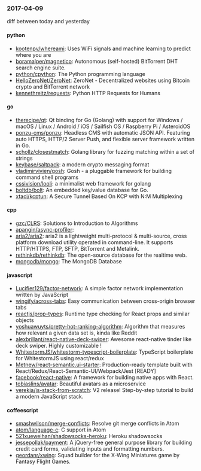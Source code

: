 ### 2017-04-09
diff between today and yesterday

#### python
* [kootenpv/whereami](https://github.com/kootenpv/whereami): Uses WiFi signals  and machine learning to predict where you are
* [boramalper/magnetico](https://github.com/boramalper/magnetico): Autonomous (self-hosted) BitTorrent DHT search engine suite.
* [python/cpython](https://github.com/python/cpython): The Python programming language
* [HelloZeroNet/ZeroNet](https://github.com/HelloZeroNet/ZeroNet): ZeroNet - Decentralized websites using Bitcoin crypto and BitTorrent network
* [kennethreitz/requests](https://github.com/kennethreitz/requests): Python HTTP Requests for Humans

#### go
* [therecipe/qt](https://github.com/therecipe/qt): Qt binding for Go (Golang) with support for Windows / macOS / Linux / Android / iOS / Sailfish OS / Raspberry Pi / AsteroidOS
* [ponzu-cms/ponzu](https://github.com/ponzu-cms/ponzu): Headless CMS with automatic JSON API. Featuring auto HTTPS, HTTP/2 Server Push, and flexible server framework written in Go.
* [schollz/closestmatch](https://github.com/schollz/closestmatch): Golang library for fuzzing matching within a set of strings 
* [keybase/saltpack](https://github.com/keybase/saltpack): a modern crypto messaging format
* [vladimirvivien/gosh](https://github.com/vladimirvivien/gosh): Gosh - a pluggable framework for building command shell programs
* [cssivision/looli](https://github.com/cssivision/looli): a minimalist web framework for golang
* [boltdb/bolt](https://github.com/boltdb/bolt): An embedded key/value database for Go.
* [xtaci/kcptun](https://github.com/xtaci/kcptun): A Secure Tunnel Based On KCP with N:M Multiplexing

#### cpp
* [gzc/CLRS](https://github.com/gzc/CLRS): Solutions to Introduction to Algorithms
* [apangin/async-profiler](https://github.com/apangin/async-profiler): 
* [aria2/aria2](https://github.com/aria2/aria2): aria2 is a lightweight multi-protocol & multi-source, cross platform download utility operated in command-line. It supports HTTP/HTTPS, FTP, SFTP, BitTorrent and Metalink.
* [rethinkdb/rethinkdb](https://github.com/rethinkdb/rethinkdb): The open-source database for the realtime web.
* [mongodb/mongo](https://github.com/mongodb/mongo): The MongoDB Database

#### javascript
* [Lucifier129/factor-network](https://github.com/Lucifier129/factor-network): A simple factor network implementation written by JavaScript
* [wingify/across-tabs](https://github.com/wingify/across-tabs): Easy communication between cross-origin browser tabs
* [reactjs/prop-types](https://github.com/reactjs/prop-types): Runtime type checking for React props and similar objects
* [yoshuawuyts/pretty-hot-ranking-algorithm](https://github.com/yoshuawuyts/pretty-hot-ranking-algorithm): Algorithm that measures how relevant a given data set is, kinda like Reddit
* [alexbrillant/react-native-deck-swiper](https://github.com/alexbrillant/react-native-deck-swiper): Awesome react-native tinder like deck swiper. Highly customizable !
* [WhitestormJS/whitestorm-typescript-boilerplate](https://github.com/WhitestormJS/whitestorm-typescript-boilerplate):   TypeScript boilerplate for WhitestormJS using react/redux
* [Metnew/react-semantic.ui-starter](https://github.com/Metnew/react-semantic.ui-starter): Production-ready template built with React/Redux/React-Semantic-UI/Webpack/Jest [READY]
* [facebook/react-native](https://github.com/facebook/react-native): A framework for building native apps with React.
* [tobiaslins/avatar](https://github.com/tobiaslins/avatar):  Beautiful avatars as a microservice
* [verekia/js-stack-from-scratch](https://github.com/verekia/js-stack-from-scratch):  V2 release!   Step-by-step tutorial to build a modern JavaScript stack.

#### coffeescript
* [smashwilson/merge-conflicts](https://github.com/smashwilson/merge-conflicts): Resolve git merge conflicts in Atom
* [atom/language-c](https://github.com/atom/language-c): C support in Atom
* [521xueweihan/shadowsocks-heroku](https://github.com/521xueweihan/shadowsocks-heroku):  Heroku  shadowsocks
* [jessepollak/payment](https://github.com/jessepollak/payment):  A jQuery-free general purpose library for building credit card forms, validating inputs and formatting numbers.
* [geordanr/xwing](https://github.com/geordanr/xwing): Squad builder for the X-Wing Miniatures game by Fantasy Flight Games.
